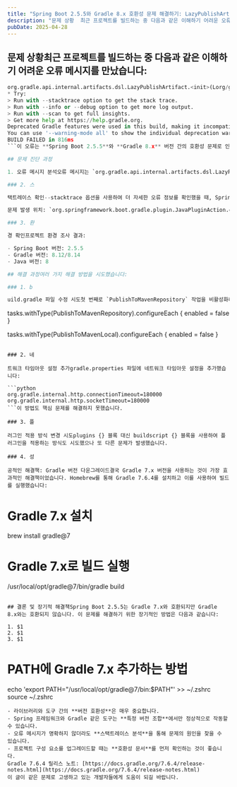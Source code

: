 ```yaml
---
title: "Spring Boot 2.5.5와 Gradle 8.x 호환성 문제 해결하기: LazyPublishArtifact 오류"
description: "문제 상황  최근 프로젝트를 빌드하는 중 다음과 같은 이해하기 어려운 오류 메시지를 만났습니다:  org.gradle.api.internal.artifacts.dsl.LazyPublishArtifact.(Lorg/gradle/api/provider/Provider;)V * T..."
pubDate: 2025-04-28
---
```


## 문제 상황최근 프로젝트를 빌드하는 중 다음과 같은 이해하기 어려운 오류 메시지를 만났습니다:

```python
org.gradle.api.internal.artifacts.dsl.LazyPublishArtifact.<init>(Lorg/gradle/api/provider/Provider;)V
* Try:
> Run with --stacktrace option to get the stack trace.
> Run with --info or --debug option to get more log output.
> Run with --scan to get full insights.
> Get more help at https://help.gradle.org.
Deprecated Gradle features were used in this build, making it incompatible with Gradle 9.0.
You can use '--warning-mode all' to show the individual deprecation warnings and determine if they come from your own scripts or plugins.
BUILD FAILED in 816ms
```이 오류는 **Spring Boot 2.5.5**와 **Gradle 8.x** 버전 간의 호환성 문제로 인해 발생했습니다. 구체적으로 `LazyPublishArtifact` 클래스의 생성자가 Gradle 8.x에서는 다른 방식으로 구현되어 있어 Spring Boot 플러그인이 예상하는 메서드를 찾을 수 없었던 것입니다.

## 문제 진단 과정

1. 오류 메시지 분석오류 메시지는 `org.gradle.api.internal.artifacts.dsl.LazyPublishArtifact.<init>(Lorg/gradle/api/provider/Provider;)V`와 같은 형태로 나타났습니다. 이는 `Provider` 객체를 매개변수로 받는 `LazyPublishArtifact` 클래스의 생성자를 찾을 수 없다는 의미입니다.

### 2. 스

택트레이스 확인--stacktrace 옵션을 사용하여 더 자세한 오류 정보를 확인했을 때, Spring Boot Gradle 플러그인에서 문제가 발생한다는 것을 알 수 있었습니다:

문제 발생 위치: `org.springframework.boot.gradle.plugin.JavaPluginAction.configureArtifactPublication`

### 3. 환

경 확인프로젝트 환경 조사 결과:

- Spring Boot 버전: 2.5.5
- Gradle 버전: 8.12/8.14
- Java 버전: 8

## 해결 과정여러 가지 해결 방법을 시도했습니다:

### 1. b

uild.gradle 파일 수정 시도첫 번째로 `PublishToMavenRepository` 작업을 비활성화하는 방법을 시도했습니다:

```
tasks.withType(PublishToMavenRepository).configureEach {
    enabled = false
}

tasks.withType(PublishToMavenLocal).configureEach {
    enabled = false
}
```하지만 이 방법으로는 문제가 해결되지 않았습니다.

### 2. 네

트워크 타임아웃 설정 추가gradle.properties 파일에 네트워크 타임아웃 설정을 추가했습니다:

```python
org.gradle.internal.http.connectionTimeout=180000
org.gradle.internal.http.socketTimeout=180000
```이 방법도 핵심 문제를 해결하지 못했습니다.

### 3. 플

러그인 적용 방식 변경 시도plugins {} 블록 대신 buildscript {} 블록을 사용하여 플러그인을 적용하는 방식도 시도했으나 또 다른 문제가 발생했습니다.

### 4. 성

공적인 해결책: Gradle 버전 다운그레이드결국 Gradle 7.x 버전을 사용하는 것이 가장 효과적인 해결책이었습니다. Homebrew를 통해 Gradle 7.6.4를 설치하고 이를 사용하여 빌드를 실행했습니다:

```

# Gradle 7.x 설치

brew install gradle@7

# Gradle 7.x로 빌드 실행

/usr/local/opt/gradle@7/bin/gradle build
```이 방법을 통해 빌드가 성공적으로 진행되었습니다!

## 결론 및 장기적 해결책Spring Boot 2.5.5는 Gradle 7.x와 호환되지만 Gradle 8.x와는 호환되지 않습니다. 이 문제를 해결하기 위한 장기적인 방법은 다음과 같습니다:

1. $1
2. $1
3. $1
```

# PATH에 Gradle 7.x 추가하는 방법

echo 'export PATH="/usr/local/opt/gradle@7/bin:$PATH"' >> ~/.zshrc
source ~/.zshrc
```## 교훈이 문제를 통해 얻은 교훈은 다음과 같습니다:
- 라이브러리와 도구 간의 **버전 호환성**은 매우 중요합니다.
- Spring 프레임워크와 Gradle 같은 도구는 **특정 버전 조합**에서만 정상적으로 작동할 수 있습니다.
- 오류 메시지가 명확하지 않더라도 **스택트레이스 분석**을 통해 문제의 원인을 찾을 수 있습니다.
- 프로젝트 구성 요소를 업그레이드할 때는 **호환성 문서**를 먼저 확인하는 것이 좋습니다.
Gradle 7.6.4 릴리스 노트: [https://docs.gradle.org/7.6.4/release-notes.html](https://docs.gradle.org/7.6.4/release-notes.html)
이 글이 같은 문제로 고생하고 있는 개발자들에게 도움이 되길 바랍니다.